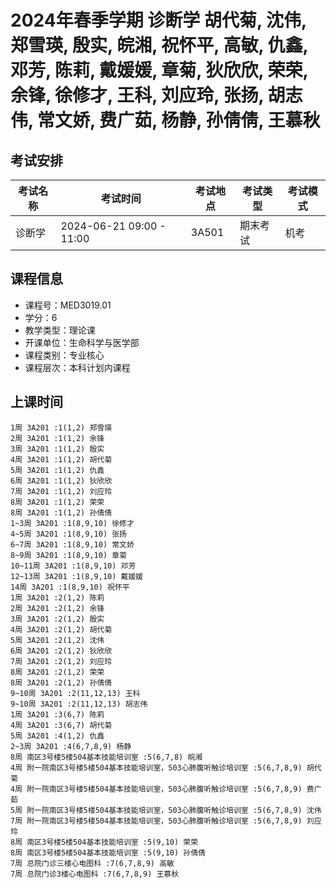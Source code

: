 # 2024年春季学期 诊断学 胡代菊, 沈伟, 郑雪瑛, 殷实, 皖湘, 祝怀平, 高敏, 仇鑫, 邓芳, 陈莉, 戴媛媛, 章菊, 狄欣欣, 荣荣, 余锋, 徐修才, 王科, 刘应玲, 张扬, 胡志伟, 常文娇, 费广茹, 杨静, 孙倩倩, 王慕秋




## 考试安排

| 考试名称 | 考试时间 | 考试地点 | 考试类型 | 考试模式 |
| -------- | -------- | -------- | -------- | -------- |
| 诊断学 | 2024-06-21 09:00 - 11:00 | 3A501 | 期末考试 | 机考 |





## 课程信息

- 课程号：MED3019.01
- 学分：6
- 教学类型：理论课
- 开课单位：生命科学与医学部
- 课程类别：专业核心
- 课程层次：本科计划内课程

## 上课时间

```
1周 3A201 :1(1,2) 郑雪瑛
2周 3A201 :1(1,2) 余锋
3周 3A201 :1(1,2) 殷实
4周 3A201 :1(1,2) 胡代菊
5周 3A201 :1(1,2) 仇鑫
6周 3A201 :1(1,2) 狄欣欣
7周 3A201 :1(1,2) 刘应玲
8周 3A201 :1(1,2) 荣荣
8周 3A201 :1(1,2) 孙倩倩
1~3周 3A201 :1(8,9,10) 徐修才
4~5周 3A201 :1(8,9,10) 张扬
6~7周 3A201 :1(8,9,10) 常文娇
8~9周 3A201 :1(8,9,10) 章菊
10~11周 3A201 :1(8,9,10) 邓芳
12~13周 3A201 :1(8,9,10) 戴媛媛
14周 3A201 :1(8,9,10) 祝怀平
1周 3A201 :2(1,2) 陈莉
2周 3A201 :2(1,2) 余锋
3周 3A201 :2(1,2) 殷实
4周 3A201 :2(1,2) 胡代菊
5周 3A201 :2(1,2) 沈伟
6周 3A201 :2(1,2) 狄欣欣
7周 3A201 :2(1,2) 刘应玲
8周 3A201 :2(1,2) 荣荣
8周 3A201 :2(1,2) 孙倩倩
9~10周 3A201 :2(11,12,13) 王科
9~10周 3A201 :2(11,12,13) 胡志伟
1周 3A201 :3(6,7) 陈莉
4周 3A201 :3(6,7) 胡代菊
5周 3A201 :4(1,2) 仇鑫
2~3周 3A201 :4(6,7,8,9) 杨静
8周 南区3号楼5楼504基本技能培训室 :5(6,7,8) 皖湘
4周 附一院南区3号楼5楼504基本技能培训室，503心肺腹听触诊培训室 :5(6,7,8,9) 胡代菊
4周 附一院南区3号楼5楼504基本技能培训室，503心肺腹听触诊培训室 :5(6,7,8,9) 费广茹
5周 附一院南区3号楼5楼504基本技能培训室，503心肺腹听触诊培训室 :5(6,7,8,9) 沈伟
7周 附一院南区3号楼5楼504基本技能培训室，503心肺腹听触诊培训室 :5(6,7,8,9) 刘应玲
8周 南区3号楼5楼504基本技能培训室 :5(9,10) 荣荣
8周 南区3号楼5楼504基本技能培训室 :5(9,10) 孙倩倩
7周 总院门诊三楼心电图科 :7(6,7,8,9) 高敏
7周 总院门诊3楼心电图科 :7(6,7,8,9) 王慕秋
```

